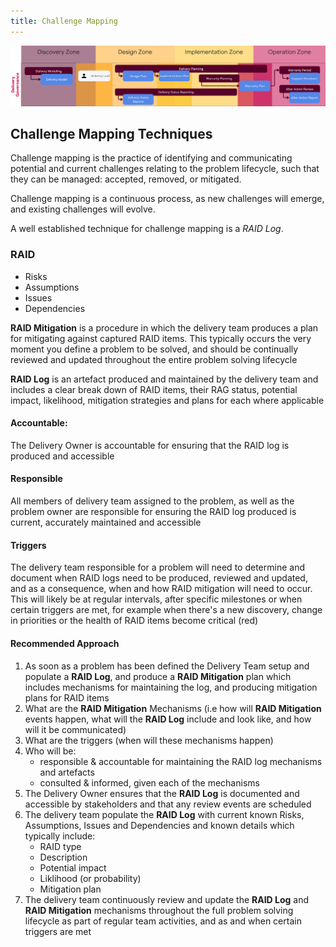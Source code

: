 ```yaml
---
title: Challenge Mapping
---
```


![RAID Mitigation & RAID Logs ](../delivery-governance.png)

## Challenge Mapping Techniques

Challenge mapping is the practice of identifying and communicating potential and current challenges relating to the problem lifecycle, such that they can be managed: accepted, removed, or mitigated. 

Challenge mapping is a continuous process, as new challenges will emerge, and existing challenges will evolve. 

A well established technique for challenge mapping is a *RAID Log*.

### RAID
- Risks
- Assumptions
- Issues
- Dependencies

**RAID Mitigation** is a procedure in which the delivery team produces a plan for mitigating against captured RAID items. This typically occurs the very moment you define a problem to be solved, and should be continually reviewed and updated throughout the entire problem solving lifecycle

**RAID Log** is an artefact produced and maintained by the delivery team and includes a clear break down of RAID items, their RAG status, potential impact, likelihood, mitigation strategies and plans for each where applicable 

#### Accountable: 
The Delivery Owner is accountable for ensuring that the RAID log is produced and accessible

#### Responsible 
All members of delivery team assigned to the problem, as well as the problem owner are responsible for ensuring the RAID log produced is current, accurately maintained and accessible 

#### Triggers
The delivery team responsible for a problem will need to determine and document when RAID logs need to be produced, reviewed and updated, and as a consequence, when and how RAID mitigation will need to occur. This will likely be at regular intervals, after specific milestones or when certain triggers are met, for example when there's a new discovery, change in priorities or the health of RAID items become critical (red)

#### Recommended Approach

1. As soon as a problem has been defined the Delivery Team setup and populate a **RAID Log**, and produce a **RAID Mitigation** plan which includes mechanisms for maintaining the log, and producing mitigation plans for RAID items 
2. What are the **RAID Mitigation** Mechanisms (i.e how will **RAID Mitigation** events happen, what will the **RAID Log** include and look like, and how will it be communicated) 
3. What are the triggers (when will these mechanisms happen)
4. Who will be:
    - responsible & accountable for maintaining the RAID log mechanisms and artefacts
    - consulted & informed, given each of the mechanisms
5. The Delivery Owner ensures that the **RAID Log** is documented and accessible by stakeholders and that any review events are scheduled 
6. The delivery team populate the **RAID Log** with current known Risks, Assumptions, Issues and Dependencies and known details which typically include:
    - RAID type
    - Description
    - Potential impact
    - Liklihood (or probability)
    - Mitigation plan
7. The delivery team continuously review and update the **RAID Log** and **RAID Mitigation** mechanisms throughout the full problem solving lifecycle as part of regular team activities, and as and when certain triggers are met 